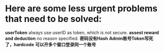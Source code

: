 # Here are some less urgent problems that need to be solved:
**userToken** always use userID as token, which is not secure.
**assest reward and deduction** no reason specified.
**密码没有Hash**
**Admin账号Token写死了，hardcode**
**可以开多个窗口登录同一个账号**